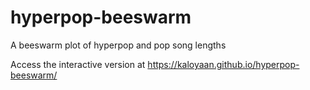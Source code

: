 # hyperpop-beeswarm
A beeswarm plot of hyperpop and pop song lengths

Access the interactive version at https://kaloyaan.github.io/hyperpop-beeswarm/
